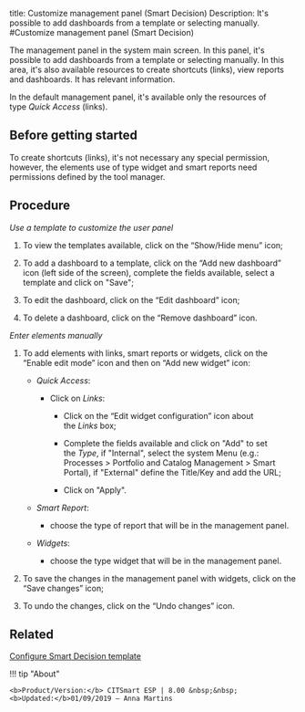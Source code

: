 title: Customize management panel (Smart Decision)
Description: It's possible to add dashboards from a template or selecting manually.
#Customize management panel (Smart Decision)

The management panel in the system main screen. In this panel, it's possible to
add dashboards from a template or selecting manually. In this area, it's also
available resources to create shortcuts (links), view reports and dashboards. It
has relevant information.

In the default management panel, it's available only the resources of
type *Quick Access* (links).

Before getting started
--------------------------

To create shortcuts (links), it's not necessary any special permission, however,
the elements use of type widget and smart reports need permissions defined by
the tool manager.

Procedure
-------------

*Use a template to customize the user panel*

1.  To view the templates available, click on the “Show/Hide menu” icon;

2.  To add a dashboard to a template, click on the “Add new dashboard”
    icon (left side of the screen), complete the fields available, select a
    template and click on "Save";

3.  To edit the dashboard, click on the “Edit dashboard” icon;

4.  To delete a dashboard, click on the “Remove dashboard” icon.

*Enter elements manually*

1.  To add elements with links, smart reports or widgets, click on the “Enable
    edit mode” icon and then on “Add new widget” icon:

    + *Quick Access*:

        +   Click on *Links*:

            +   Click on the “Edit widget configuration” icon about the *Links* box;

            +   Complete the fields available and click on "Add" to set the *Type*,
                if "Internal", select the system Menu (e.g.: Processes \> Portfolio
                and Catalog Management \> Smart Portal), if "External" define the
                Title/Key and add the URL;

            +   Click on "Apply".


    + *Smart Report*:

        + choose the type of report that will be in the management panel.

    + *Widgets*:

       + choose the type widget that will be in the management panel.

2.  To save the changes in the management panel with widgets, click on the “Save
    changes” icon;

3.  To undo the changes, click on the “Undo changes” icon.

Related
-------

[Configure Smart Decision template](/en-us/citsmart-esp-8/additional-features/reports/create/dashboard/use/create-template.html)


!!! tip "About"

    <b>Product/Version:</b> CITSmart ESP | 8.00 &nbsp;&nbsp;
    <b>Updated:</b>01/09/2019 – Anna Martins
